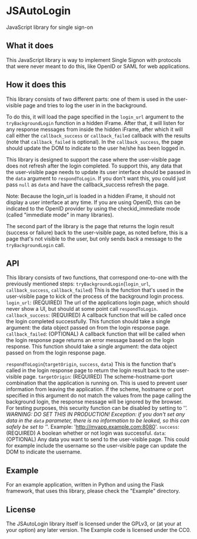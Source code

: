 JSAutoLogin
===========

JavaScript library for single sign-on


What it does
------------

This JavaScript library is way to implement Single Signon
with protocols that were never meant to do this, like OpenID
or SAML for web applications.


How it does this
----------------

This library consists of two different parts: one of them
is used in the user-visible page and tries to log the user
in in the background.

To do this, it will load the page specified in the `login_url`
argument to  the `tryBackgroundLogin` function in a hidden
iFrame.
After that, it will listen for any response messages from
inside the hidden iFrame, after which it will call either the
`callback_success` or `callback_failed` callback with the
results (note that `callback_failed` is optional).
In the `callback_success`, the page should update the DOM
to indicate to the user he/she has been logged in.

This library is designed to support the case where the
user-visible page does not refresh after the login completed.
To support this, any data that the user-visible page needs
to update its user interface should be passed in the `data`
argument to `respondToLogin`.
If you don't want this, you could just pass `null` as `data`
and have the callback_success refresh the page.

Note:
Because the login_url is loaded in a hidden iFrame, it should
not display a user interface at any time. If you are using
OpenID, this can be indicated to the OpenID provider by using
the checkid_immediate mode (called "immediate mode" in many
libraries).


The second part of the library is the page that returns the
login result (success or failure) back to the user-visible
page, as noted before, this is a page that's not visible
to the user, but only sends back a message to the
`tryBackgroundLogin` call.


API
---

This library consists of two functions, that correspond
one-to-one with the previously mentioned steps:
`tryBackgroundLogin`(`login_url`, `callback_success`, `callback_failed`)
  This is the function that's used in the user-visible page
  to kick of the process of the background login process.
  `login_url`: (REQUIRED) The url of the applications login
    page, which should never show a UI, but should at some
    point call `respondToLogin`.
  `callback_success`: (REQUIRED) A callback function that will
    be called once the login completed successfully. This function
    should take a single argument: the data object passed on from
    the login response page.
  `callback_failed`: (OPTIONAL) A callback function that will
    be called when the login response page returns an error message
    based on the login response. This function should take a single
    argument: the data object passed on from the login response page.

`respondToLogin`(`targetOrigin`, `success`, `data`)
  This is the function that's called in the login response page
  to return the login result back to the user-visible page.
  `targetOrigin`: (REQUIRED) The scheme-hostname-port combination
    that the application is running on. This is used to prevent
    user information from leaving the application. If the scheme,
    hostname or port specified in this argument do not match the
    values from the page calling the background login, the response
    message will be ignored by the browser. For testing purposes,
    this security function can be disabled by setting to '*'.
    WARNING: DO SET THIS IN PRODUCTION!
    Exception: if you don't set any data in the `data` parameter,
    there is no information to be leaked, so this can safely be
    set to '*'.
    Example: 'http://myapp.example.com:8080'.
  `success`: (REQUIRED) A boolean whether or not login was successful.
  `data`: (OPTIONAL) Any data you want to send to the user-visible page.
    This could for example include the username so the user-visible page
    can update the DOM to indicate the username.


Example
-------

For an example application, written in Python and using the Flask
framework, that uses this library, please check the "Example"
directory.


License
-------

The JSAutoLogin library itself is licensed under the GPLv3, or
(at your at your option) any later version.
The Example code is licensed under the CC0.
